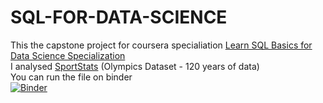 # SQL-FOR-DATA-SCIENCE
This the capstone project for coursera specialiation [Learn SQL Basics for Data Science Specialization](https://www.coursera.org/specializations/learn-sql-basics-data-science)  
I analysed [SportStats](https://www.dropbox.com/sh/0wqw8fmiwrzr8ef/AABQijjQM522INXX1FCdamzma?dl=0) (Olympics Dataset - 120 years of data)   
You can run the file on binder  
[![Binder](https://mybinder.org/badge_logo.svg)](https://mybinder.org/v2/gh/shivoham06/SQL-FOR-DATA-SCIENCE/HEAD)
